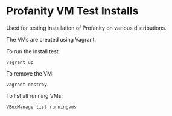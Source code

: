 Profanity VM Test Installs
==========================

Used for testing installation of Profanity on various distributions.

The VMs are created using Vagrant.

To run the install test:

    vagrant up

To remove the VM:

    vagrant destroy

To list all running VMs:

    VBoxManage list runningvms


